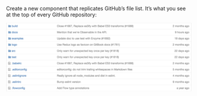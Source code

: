 Create a new component that replicates GitHub’s file
list. It’s what you see at the top of every GitHub repository:  

![Sample Github file list](github-file-list.png)